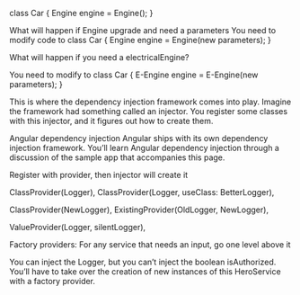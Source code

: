 class Car {
  Engine engine = Engine();
}

What will happen if Engine upgrade and need a parameters
You need to modify code to 
class Car {
  Engine engine = Engine(new parameters);
}

What will happen if you need a electricalEngine?

You need to modify to
class Car {
  E-Engine engine = E-Engine(new parameters);
}

This is where the dependency injection framework comes into play. 
Imagine the framework had something called an injector. 
You register some classes with this injector, and it figures out how to create them.

Angular dependency injection
Angular ships with its own dependency injection framework. 
You’ll learn Angular dependency injection through a discussion of the sample app that accompanies this page. 

Register with provider, then injector will create it


ClassProvider(Logger),
ClassProvider(Logger, useClass: BetterLogger),

ClassProvider(NewLogger),
ExistingProvider(OldLogger, NewLogger),

ValueProvider(Logger, silentLogger),

Factory providers: For any service that needs an input, go one level above it

You can inject the Logger, but you can’t inject the boolean isAuthorized. 
You’ll have to take over the creation of new instances of this HeroService with a factory provider.

